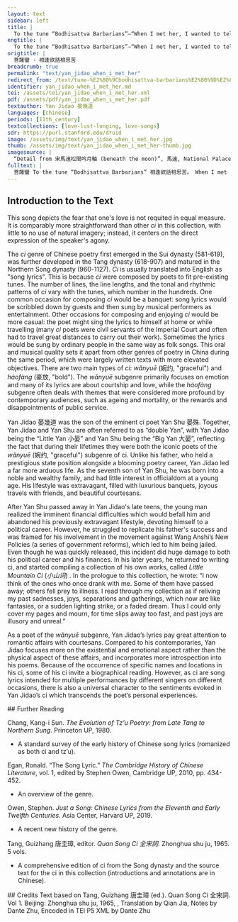 ```yaml
---
layout: text
sidebar: left
title: |
  To the tune “Bodhisattva Barbarians”—“When I met her, I wanted to tell her about my affliction with lovesickness” | 菩薩蠻 · 相逢欲話相思苦
engtitle: |
  To the tune “Bodhisattva Barbarians”—“When I met her, I wanted to tell her about my affliction with lovesickness”
origtitle: |
  菩薩蠻 · 相逢欲話相思苦
breadcrumb: true
permalink: "text/yan_jidao_when_i_met_her"
redirect_from: /text/tune-%E2%80%9Cbodhisattva-barbarians%E2%80%9D%E2%80%94%E2%80%9Cwhen-i-met-her-i-wanted-tell-her-about-my-affliction
identifier: yan_jidao_when_i_met_her.md
tei: /assets/tei/yan_jidao_when_i_met_her.xml
pdf: /assets/pdf/yan_jidao_when_i_met_her.pdf
textauthor: Yan Jidao 晏幾道
languages: [chinese]
periods: [11th_century]
textcollections: [love-lust-longing, love-songs]
sdr: https://purl.stanford.edu/druid 
image: /assets/img/text/yan_jidao_when_i_met_her.jpg
thumb: /assets/img/text/yan_jidao_when_i_met_her-thumb.jpg
imagesource: |
  “Detail from 宋馬遠松間吟月軸 (beneath the moon)”, 馬遠, National Palace Museum, Accession Number: K2A001839N000000000PAA [Public Domain]
fulltext: |
  菩薩蠻 To the tune “Bodhisattva Barbarians” 相逢欲話相思苦。 When I met her, I wanted to tell herThere are no personal pronouns in the original text. The third-person feminine pronoun used here is deduced from the context by the translator. about my affliction with lovesickness. 淺情肯信相思否。 Would she, who loves shallowly, believe my yearning? 還恐漫相思。 I am afraid my lovesickness is overflowing; 淺情人不知。 yet she, who loves shallowly, will never know. 憶曾攜手處。 I recall the place where we used to hold hands: 月滿窗前路。 moonlight filled the path in front of the window. 長到月來時。 Whenever the moon shows, 不眠猶待伊。 I will stay awake waiting for her! 
--- 
```

## Introduction to the Text 
<p>This song depicts the fear that one's love is not requited in equal measure. It is comparably more straightforward than other <em>ci</em> in this collection, with little to no use of natural imagery; instead, it centers on the direct expression of the speaker's agony.</p> <p>The <em>ci</em> genre of Chinese poetry first emerged in the Sui dynasty (581-619), was further developed in the Tang dynasty (618-907) and matured in the Northern Song dynasty (960-1127). <em>Ci</em> is usually translated into English as "song lyrics". This is because <em>ci</em> were composed by poets to fit pre-existing tunes. The number of lines, the line lengths, and the tonal and rhythmic patterns of <em>ci</em> vary with the tunes, which number in the hundreds. One common occasion for composing <em>ci</em> would be a banquet: song lyrics would be scribbled down by guests and then sung by musical performers as entertainment. Other occasions for composing and enjoying <em>ci</em> would be more casual: the poet might sing the lyrics to himself at home or while travelling (many <em>ci</em> poets were civil servants of the Imperial Court and often had to travel great distances to carry out their work). Sometimes the lyrics would be sung by ordinary people in the same way as folk songs. This oral and musical quality sets it apart from other genres of poetry in China during the same period, which were largely written texts with more elevated objectives. There are two main types of <em>ci</em>: <em>wǎnyuē</em> (婉约, "graceful") and <em>háofàng</em> (豪放, "bold"). The <em>wǎnyuē</em> subgenre primarily focuses on emotion and many of its lyrics are about courtship and love, while the<em> háofàng</em> subgenre often deals with themes that were considered more profound by contemporary audiences, such as ageing and mortality, or the rewards and disappointments of public service.</p> <p><meta charset="utf-8" /></p> <p dir="ltr">Yan Jidao 晏幾道 was the son of the eminent ci poet Yan Shu 晏殊. Together, Yan Jidao and Yan Shu are often referred to as “double Yan”, with Yan Jidao being the “Little Yan 小晏” and Yan Shu being the “Big Yan 大晏”, reflecting the fact that during their lifetimes they were both the iconic poets of the <em>wǎnyuē</em> (婉约, "graceful") subgenre of ci. Unlike his father, who held a prestigious state position alongside a blooming poetry career, Yan Jidao led a far more arduous life. As the seventh son of Yan Shu, he was born into a noble and wealthy family, and had little interest in officialdom at a young age. His lifestyle was extravagant, filled with luxurious banquets, joyous travels with friends, and beautiful courtesans.</p> <p dir="ltr">After Yan Shu passed away in Yan Jidao's late teens, the young man realized the imminent financial difficulties which would befall him and abandoned his previously extravagant lifestyle, devoting himself to a political career. However, he struggled to replicate his father's success and was framed for his involvement in the movement against Wang Anshi’s New Policies (a series of government reforms), which led to him being jailed. Even though he was quickly released, this incident did huge damage to both his political career and his finances. In his later years, he returned to writing ci, and started compiling a collection of his own works, called <em>Little Mountain Ci</em> (<em>小山词</em>) . In the prologue to this collection, he wrote: “I now think of the ones who once drank with me. Some of them have passed away; others fell prey to illness. I read through my collection as if reliving my past sadnesses, joys, separations and gatherings, which now are like fantasies, or a sudden lighting strike, or a faded dream. Thus I could only cover my pages and mourn, for time slips away too fast, and past joys are illusory and unreal.”</p> <p dir="ltr">As a poet of the <em>wǎnyuē </em>subgenre, Yan Jidao’s lyrics pay great attention to romantic affairs with courtesans. Compared to his contemporaries, Yan Jidao focuses more on the existential and emotional aspect rather than the physical aspect of these affairs, and incorporates more introspection into his poems. Because of the occurrence of specific names and locations in his ci, some of his ci invite a biographical reading. However, as ci are song lyrics intended for multiple performances by different singers on different occasions, there is also a universal character to the sentiments evoked in Yan Jidao’s ci which transcends the poet’s personal experiences.</p>
## Further Reading 
<p>Chang, Kang-i Sun. <em>The Evolution of Tz’u Poetry: from Late Tang to Northern Sung</em>. Princeton UP, 1980.</p> <ul> <li>A standard survey of the early history of Chinese song lyrics (romanized as both ci and tz’u).</li> </ul> <p>Egan, Ronald. “The Song Lyric.” <em>The Cambridge History of Chinese Literature</em>, vol. 1, edited by Stephen Owen, Cambridge UP, 2010, pp. 434-452.</p> <ul> <li>An overview of the genre.</li> </ul> <p>Owen, Stephen. <em>Just a Song: Chinese Lyrics from the Eleventh and Early Twelfth Centuries</em>. Asia Center, Harvard UP, 2019.</p> <ul> <li>A recent new history of the genre.</li> </ul> <p>Tang, Guizhang 唐圭璋, editor. <em>Quan Song Ci 全宋詞</em>. Zhonghua shu ju, 1965. 5 vols.</p> <ul> <li>A comprehensive edition of ci from the Song dynasty and the source text for the ci in this collection (introductions and annotations are in Chinese).</li> </ul>
## Credits
Text based on Tang, Guizhang 唐圭璋 (ed.). Quan Song Ci 全宋詞. Vol 1. Beijing: Zhonghua shu ju, 1965, , Translation by Qian Jia, Notes by Dante Zhu, Encoded in TEI P5 XML by Dante Zhu
